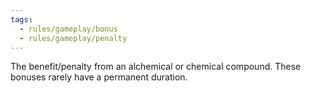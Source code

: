```yaml
---
tags:
  - rules/gameplay/bonus
  - rules/gameplay/penalty
---
```

The benefit/penalty from an alchemical or chemical compound. These bonuses rarely have a permanent duration.